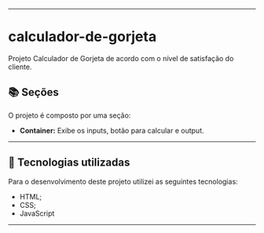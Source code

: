
<div align="center">
            <img align-"right" src="https://github.com/user-attachments/assets/98acd298-8c04-4e7d-b116-bae13107542b" alt="" srcset="" widht:700>
</div>

<div align="center">
            <img align-"right" src="https://github.com/user-attachments/assets/e00636c2-727d-4366-b050-1ae25a269159" alt="" srcset="" widht:700>
</div>

---

# calculador-de-gorjeta
Projeto Calculador de Gorjeta de acordo com o nível de satisfação do cliente.


## 📚 Seções

O projeto é composto por uma seção:

- **Container:** Exibe os inputs, botão para calcular e output.
---

## 💼 Tecnologias utilizadas

Para o desenvolvimento deste projeto utilizei as seguintes tecnologias:

- HTML;
- CSS;
- JavaScript

---


